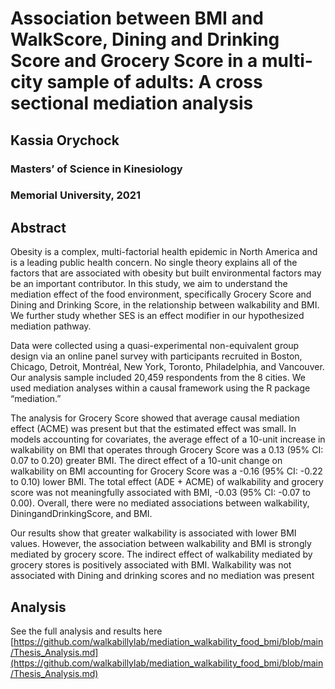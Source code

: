 # Association between BMI and WalkScore, Dining and Drinking Score and Grocery Score in a multi-city sample of adults: A cross sectional mediation analysis

## Kassia Orychock
### Masters’ of Science in Kinesiology
### Memorial University, 2021

## Abstract

Obesity is a complex, multi-factorial health epidemic in North America and is a leading public health concern. No single theory explains all of the factors that are associated with obesity but built environmental factors may be an important contributor. In this study, we aim to understand the mediation effect of the food environment, specifically Grocery Score and Dining and Drinking Score, in the relationship between walkability and BMI. We further study whether SES is an effect modifier in our hypothesized mediation pathway.

Data were collected using a quasi-experimental non-equivalent group design via an online panel survey with participants recruited in Boston, Chicago, Detroit, Montréal, New York, Toronto, Philadelphia, and Vancouver. Our analysis sample included 20,459 respondents from the 8 cities. We used mediation analyses within a causal framework using the R package “mediation.”

The analysis for Grocery Score showed that average causal mediation effect (ACME) was present but that the estimated effect was small. In models accounting for covariates, the average effect of a 10-unit increase in walkability on BMI that operates through Grocery Score was a 0.13 (95% CI: 0.07 to 0.20) greater BMI. The direct effect of a 10-unit change on walkability on BMI accounting for Grocery Score was a -0.16 (95% CI: -0.22 to 0.10) lower BMI. The total effect (ADE + ACME) of walkability and grocery score was not meaningfully associated with BMI, -0.03 (95% CI: -0.07 to 0.00). Overall, there were no mediated associations between walkability, DiningandDrinkingScore, and BMI.

Our results show that greater walkability is associated with lower BMI values. However, the association between walkability and BMI is strongly mediated by grocery score. The indirect effect of walkability mediated by grocery stores is positively associated with BMI. Walkability was not associated with Dining and drinking scores and no mediation was present

## Analysis

See the full analysis and results here [https://github.com/walkabillylab/mediation_walkability_food_bmi/blob/main/Thesis_Analysis.md](https://github.com/walkabillylab/mediation_walkability_food_bmi/blob/main/Thesis_Analysis.md)
